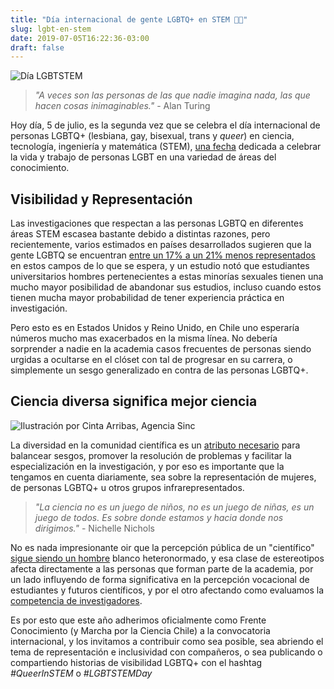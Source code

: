 ```yaml
---
title: "Día internacional de gente LGBTQ+ en STEM 🏳️‍🌈"
slug: lgbt-en-stem
date: 2019-07-05T16:22:36-03:00
draft: false
---
```

![Día LGBTSTEM](https://lgbtqinirishstem.files.wordpress.com/2018/03/untitled-design-3.png?w=1200)

> *"A veces son las personas de las que nadie imagina nada, las que hacen cosas inimaginables."* - Alan Turing

Hoy día, 5 de julio, es la segunda vez que se celebra el día internacional de personas LGBTQ+ (lesbiana, gay, bisexual, trans y *queer*) en ciencia, tecnología, ingeniería y matemática (STEM), [una fecha][lgbtstem] dedicada a celebrar la vida y trabajo de personas LGBT en una variedad de áreas del conocimiento.

 ## Visibilidad y Representación
 Las investigaciones que respectan a las personas LGBTQ en diferentes áreas STEM escasea bastante debido a distintas razones, pero recientemente, varios estimados en países desarrollados sugieren que la gente LGBTQ se encuentran [entre un 17% a un 21% menos representados][representacion] en estos campos de lo que se espera, y un estudio notó que estudiantes universitarios hombres pertenecientes a estas minorías sexuales tienen una mucho mayor posibilidad de abandonar sus estudios, incluso cuando estos tienen mucha mayor probabilidad de tener experiencia práctica en investigación.

Pero esto es en Estados Unidos y Reino Unido, en Chile uno esperaría números mucho mas exacerbados en la misma línea. No debería sorprender a nadie en la academia casos frecuentes de personas siendo urgidas a ocultarse en el clóset con tal de progresar en su carrera, o simplemente un sesgo generalizado en contra de las personas LGBTQ+.

## Ciencia diversa significa mejor ciencia
![Ilustración por Cinta Arribas, Agencia Sinc](https://www.agenciasinc.es/var/ezwebin_site/storage/images/opinion/lgbtstemday-la-ciencia-diversa-es-mejor-ciencia/6524504-1-esl-MX/LGBTSTEMDay-La-ciencia-diversa-es-mejor-ciencia_image_380.jpg)

La diversidad en la comunidad científica es un [atributo necesario][diversidad] para balancear sesgos, promover la resolución de problemas y facilitar la especialización en la investigación, y por eso es importante que la tengamos en cuenta diariamente, sea sobre la representación de mujeres, de personas LGBTQ+ u otros grupos infrarepresentados.

> *"La ciencia no es un juego de niños, no es un juego de niñas, es un juego de todos. Es sobre donde estamos y hacia donde nos dirigimos."* - Nichelle Nichols

No es nada impresionante oir que la percepción pública de un "científico" [sigue siendo un hombre][estereotipo] blanco heteronormado, y esa clase de estereotipos afecta directamente a las personas que forman parte de la academia, por un lado influyendo de forma significativa en la percepción vocacional de estudiantes y futuros científicos, y por el otro afectando como evaluamos la [competencia de investigadores][competencia].

Es por esto que este año adherimos oficialmente como Frente Conocimiento (y Marcha por la Ciencia Chile) a la convocatoria internacional, y los invitamos a contribuir como sea posible, sea abriendo el tema de representación e inclusividad con compañeros, o sea publicando o compartiendo historias de visibilidad LGBTQ+ con el hashtag *#QueerInSTEM* o *#LGBTSTEMDay*

[diversidad]: https://www.nature.com/articles/d41586-018-05326-3
[representacion]: https://www.tandfonline.com/doi/abs/10.1080/00918369.2015.1078632?journalCode=wjhm20&
[estereotipo]: https://www.theatlantic.com/science/archive/2018/03/what-we-learn-from-50-years-of-asking-children-to-draw-scientists/556025/
[competencia]: https://journals.sagepub.com/doi/full/10.1177/0963721417738825
[lgbtstem]: https://prideinstem.org/
